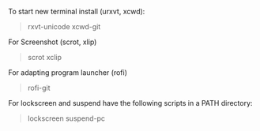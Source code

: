 To start new terminal install (urxvt, xcwd):
> rxvt-unicode xcwd-git

For Screenshot (scrot, xlip)
> scrot xclip

For adapting program launcher (rofi)
> rofi-git

For lockscreen and suspend have the following scripts in a PATH directory:
> lockscreen suspend-pc
